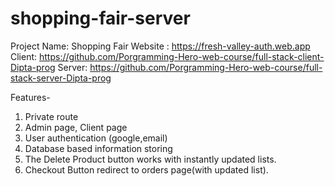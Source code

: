 # shopping-fair-server

Project Name: Shopping Fair
Website : https://fresh-valley-auth.web.app
Client: https://github.com/Porgramming-Hero-web-course/full-stack-client-Dipta-prog
Server: https://github.com/Porgramming-Hero-web-course/full-stack-server-Dipta-prog


Features-
1. Private route
2. Admin page, Client page
3. User authentication (google,email)
4. Database based information storing
5. The Delete Product button works with instantly updated lists.
6. Checkout Button redirect to orders page(with updated list).
